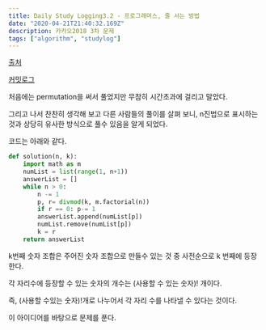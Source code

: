 ```yaml
---
title: Daily Study Logging3.2 - 프로그래머스, 줄 서는 방법
date: "2020-04-21T21:40:32.169Z"
description: 카카오2018 3차 문제
tags: ["algorithm", "studylog"] 
---
```


[출처](https://programmers.co.kr/learn/courses/30/lessons/12936?language=python3)

[커밋로그](https://github.com/Jesscha/algorithmsolutions/commit/3e597dd8f5a16915cb9c808f902574ea2f79cde1)



처음에는 permutation을 써서 풀었지만 무참히 시간초과에 걸리고 말았다. 


그리고 나서 찬찬히 생각해 보고 다른 사람들의 풀이를 살펴 보니, n진법으로 표시하는 것과 상당히 유사한 방식으로 풀수 있음을 알게 되었다. 

코드는 아래와 같다. 

```python 
def solution(n, k):
    import math as m 
    numList = list(range(1, n+1))
    answerList = []
    while n > 0:
        n -= 1
        p, r= divmod(k, m.factorial(n))
        if r == 0: p-= 1
        answerList.append(numList[p])
        numList.remove(numList[p])
        k = r 
    return answerList
```

k번째 숫자 조합은 주어진 숫자 조합으로 만들수 있는 것 중 사전순으로 k 번째에 등장한다. 

각 자리수에 등장할 수 있는 숫자의 개수는 (사용할 수 있는 숫자)! 개이다.   

즉, (사용할 수있는 숫자)!개로 나누어서 각 자리 수를 나타낼 수 있다는 것이다.

이 아이디어를 바탕으로 문제를 푼다. 


